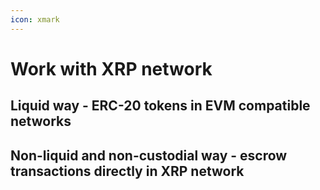 ```yaml
---
icon: xmark
---
```


# Work with XRP network

## Liquid way - ERC-20 tokens in EVM compatible networks

## Non-liquid and non-custodial way - escrow transactions directly in XRP network
